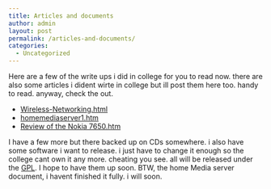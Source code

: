 ```yaml
---
title: Articles and documents
author: admin
layout: post
permalink: /articles-and-documents/
categories:
  - Uncategorized
---
```

Here are a few of the write ups i did in college for you to read now. there are also some articles i dident wirte in college but ill post them here too. handy to read. anyway, check the out.

  * <a href="http://blog.lotas-smartman.net/archives/Wireless-Networking.html" target="_blank">Wireless-Networking.html</a>
  * <a href="http://blog.lotas-smartman.net/archives/homemediaserver1.htm" target="_blank">homemediaserver1.htm</a>
  * <a href="http://blog.lotas-smartman.net/archives/Review of the Nokia 7650.htm" target="_blank">Review of the Nokia 7650.htm</a>

I have a few more but there backed up on CDs somewhere. i also have some software i want to release. i just have to change it enough so the college cant own it any more. cheating you see. all will be released under the [GPL][1]. I hope to have them up soon. BTW, the home Media server document, i havent finished it fully. i will soon.

 [1]: http://www.gnu.org/copyleft/gpl.html
